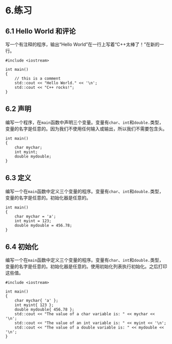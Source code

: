 # 6.练习

## 6.1 Hello World 和评论

写一个有注释的程序，输出“Hello World”在一行上写着“C++太棒了！”在新的一行。

```
#include <iostream>

int main()
{
    // this is a comment
    std::cout << "Hello World." << '\n';
    std::cout << "C++ rocks!";
}

```

## 6.2 声明

编写一个程序，在`main`函数中声明三个变量。变量有`char`、`int`和`double.`类型，变量的名字是任意的。因为我们不使用任何输入或输出，所以我们不需要包含<iostream>头。</iostream>

```
int main()
{
    char mychar;
    int myint;
    double mydouble;
}

```

## 6.3 定义

编写一个在`main`函数中定义三个变量的程序。变量有`char`、`int`和`double.`类型，变量的名字是任意的。初始化器是任意的。

```
int main()
{
    char mychar = 'a';
    int myint = 123;
    double mydouble = 456.78;
}

```

## 6.4 初始化

编写一个在`main`函数中定义三个变量的程序。变量有`char`、`int`和`double.`类型，变量的名字是任意的。初始化器是任意的。使用初始化列表执行初始化。之后打印这些值。

```
#include <iostream>

int main()
{
    char mychar{ 'a' };
    int myint{ 123 };
    double mydouble{ 456.78 };
    std::cout << "The value of a char variable is: " << mychar << '\n';
    std::cout << "The value of an int variable is: " << myint << '\n';
    std::cout << "The value of a double variable is: " << mydouble << '\n';
}

```